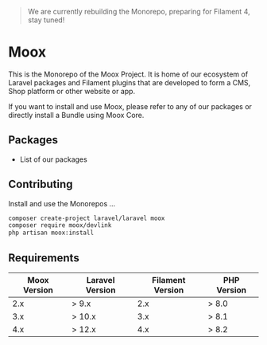 > We are currently rebuilding the Monorepo, preparing for Filament 4, stay tuned!


# Moox

This is the Monorepo of the Moox Project. It is home of our ecosystem of Laravel packages and Filament plugins that are developed to form a CMS, Shop platform or other website or app.

If you want to install and use Moox, please refer to any of our packages or directly install a Bundle using Moox Core.

## Packages

- List of our packages

## Contributing

Install and use the Monorepos ...

```bash
composer create-project laravel/laravel moox
composer require moox/devlink
php artisan moox:install
```

## Requirements

| Moox Version | Laravel Version | Filament Version | PHP Version |
| ------------ | --------------- | ---------------- | ----------- |
| 2.x          | \> 9.x          | 2.x              | \> 8.0      |
| 3.x          | \> 10.x         | 3.x              | \> 8.1      |
| 4.x          | \> 12.x         | 4.x              | \> 8.2      |
